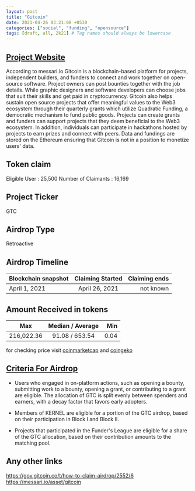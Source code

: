 ```yaml
---
layout: post
title: "Gitcoin"
date: 2021-04-26 03:21:08 +0530
categories: ["social", "funding", "opensource"]
tags: [draft, all, 2k21] # Tag names should always be lowercase
---
```


## [Project Website](https://www.gitcoin.co/)

According to messari.io Gitcoin is a blockchain-based platform for projects, independent builders, and funders to connect and work together on open-source software. Project owners can post bounties together with the job details. While graphic designers and software developers can choose jobs that suit their skills and get paid in cryptocurrency. Gitcoin also helps sustain open source projects that offer meaningful values to the Web3 ecosystem through their quarterly grants which utilize Quadratic Funding, a democratic mechanism to fund public goods. Projects can create grants and funders can support projects that they deem beneficial to the Web3 ecosystem. In addition, individuals can participate in hackathons hosted by projects to earn prizes and connect with peers. Data and fundings are stored on the Ethereum ensuring that Gitcoin is not in a position to monetize users' data.

## Token claim

Eligible User : 25,500
Number of Claimants : 16,169

## Project Ticker

GTC

## Airdrop Type

Retroactive

## Airdrop Timeline

| Blockchain snapshot | Claiming Started | Claiming ends |
| ------------------- | :--------------: | ------------: |
| April 1, 2021       |  April 26, 2021  |     not known |

## Amount Received in tokens

| Max        | Median / Average |  Min |
| ---------- | :--------------: | ---: |
| 216,022.36 |  91.08 / 653.54  | 0.04 |

for checking price visit [coinmarketcap](https://coinmarketcap.com/currencies/gitcoin) and [coingeko](https://www.coingecko.com/en/coins/gitcoin)

## [Criteria For Airdrop](https://go.gitcoin.co/blog/introducing-gtc-gitcoins-governance-token)

- Users who engaged in on-platform actions, such as opening a bounty, submitting work to a bounty, opening a grant, or contributing to a grant are eligible. The allocation of GTC is split evenly between spenders and earners, with a decay factor that favors early adopters.

- Members of KERNEL are eligible for a portion of the GTC airdrop, based on their participation in Block I and Block II.

- Projects that participated in the Funder's League are eligible for a share of the GTC allocation, based on their contribution amounts to the matching pool.

## Any other links

<https://gov.gitcoin.co/t/how-to-claim-airdrop/2552/6>
<https://messari.io/asset/gitcoin>
